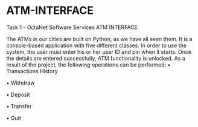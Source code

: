 # ATM-INTERFACE
Task 1 - OctaNet Software Services
ATM INTERFACE

The ATMs in our cities are built on Python, as we have all seen them. It is a console-based application with five different classes. In order to use the system, the user must enter his or her user ID and pin when it starts. Once the details are entered successfully, ATM functionality is unlocked. As a result of the project, the following operations can be performed:
• Transactions History

• Withdraw

•  Deposit

• Transfer

• Quit
